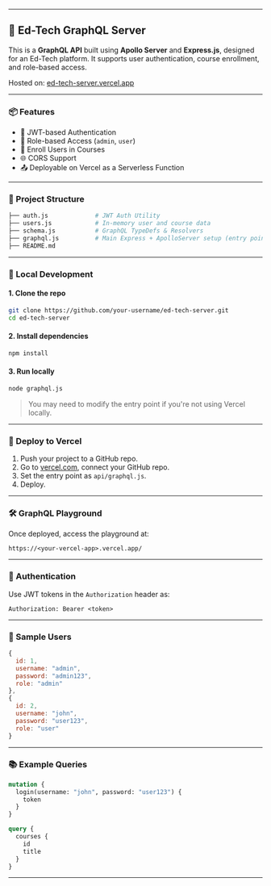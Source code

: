 
---

## 🚀 Ed-Tech GraphQL Server

This is a **GraphQL API** built using **Apollo Server** and **Express.js**, designed for an Ed-Tech platform. It supports user authentication, course enrollment, and role-based access.

Hosted on: [ed-tech-server.vercel.app](https://ed-tech-server-8cydjzo8v-vignesh-s-projects-319e4451.vercel.app)

---

### 📦 Features

* 🔐 JWT-based Authentication
* 👥 Role-based Access (`admin`, `user`)
* 📘 Enroll Users in Courses
* 🌐 CORS Support
* 📤 Deployable on Vercel as a Serverless Function

---

### 📁 Project Structure

```bash
├── auth.js             # JWT Auth Utility
├── users.js            # In-memory user and course data
├── schema.js           # GraphQL TypeDefs & Resolvers
├── graphql.js          # Main Express + ApolloServer setup (entry point for Vercel)
├── README.md
```

---

### 🔧 Local Development

#### 1. Clone the repo

```bash
git clone https://github.com/your-username/ed-tech-server.git
cd ed-tech-server
```

#### 2. Install dependencies

```bash
npm install
```

#### 3. Run locally

```bash
node graphql.js
```

> You may need to modify the entry point if you're not using Vercel locally.

---

### 🚀 Deploy to Vercel

1. Push your project to a GitHub repo.
2. Go to [vercel.com](https://vercel.com), connect your GitHub repo.
3. Set the entry point as `api/graphql.js`.
4. Deploy.

---

### 🛠 GraphQL Playground

Once deployed, access the playground at:

```
https://<your-vercel-app>.vercel.app/
```

---

### 🔐 Authentication

Use JWT tokens in the `Authorization` header as:

```
Authorization: Bearer <token>
```

---

### 👤 Sample Users

```js
{
  id: 1,
  username: "admin",
  password: "admin123",
  role: "admin"
},
{
  id: 2,
  username: "john",
  password: "user123",
  role: "user"
}
```

---

### 📚 Example Queries

```graphql
mutation {
  login(username: "john", password: "user123") {
    token
  }
}
```

```graphql
query {
  courses {
    id
    title
  }
}
```

---
